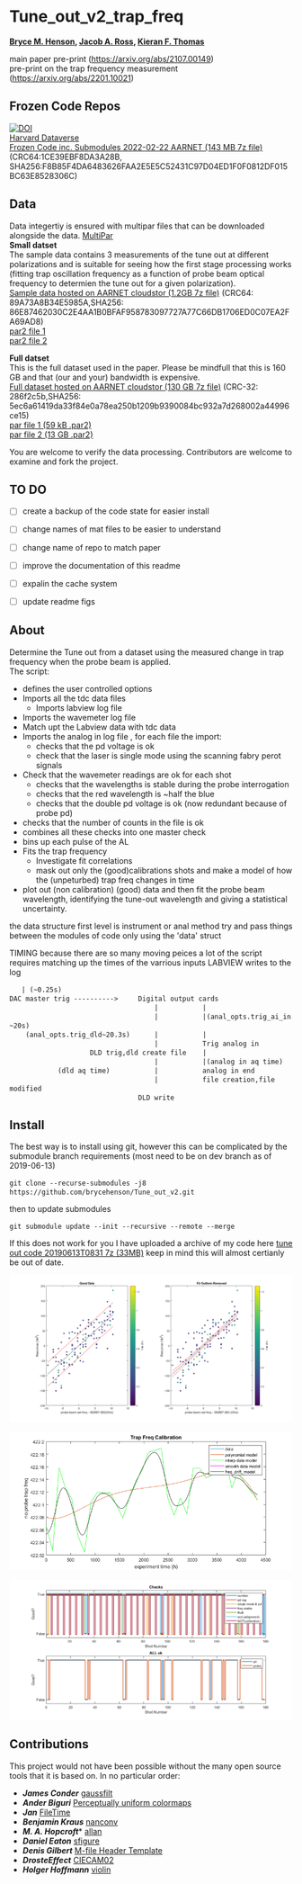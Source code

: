 # Tune_out_v2_trap_freq 
**[Bryce M. Henson](https://github.com/brycehenson), [Jacob A. Ross](https://github.com/GroundhogState), [Kieran F. Thomas](https://github.com/KF-Thomas)**  

main paper pre-print (https://arxiv.org/abs/2107.00149)   
pre-print on the trap frequency measurement (https://arxiv.org/abs/2201.10021)   

## Frozen Code Repos
[![DOI](https://zenodo.org/badge/151374531.svg)](https://zenodo.org/badge/latestdoi/151374531)  
[Harvard Dataverse](https://dataverse.harvard.edu/citation?persistentId=doi:10.7910/DVN/KQEIOW)  
[Frozen Code inc. Submodules 2022-02-22 AARNET (143 MB 7z file)](https://cloudstor.aarnet.edu.au/plus/s/HJ4UOxCCcYCNmqM) (CRC64:1CE39EBF8DA3A28B, SHA256:F8B85F4DA6483626FAA2E5E5C52431C97D04ED1F0F0812DF015BC63E8528306C)

## Data
Data integertiy is ensured with multipar files that can be downloaded alongside the data. [MultiPar](https://github.com/Yutaka-Sawada/MultiPar)  
**Small datset**   
The sample data contains 3 measurements of the tune out at different polarizations and is suitable for seeing how the first stage processing works (fitting trap oscillation frequency as a function of probe beam optical frequency to determien the tune out for a given polarization).  
[Sample data hosted on AARNET cloudstor (1.2GB 7z file)](https://cloudstor.aarnet.edu.au/plus/s/4Cm14OSxi9CqYIM/download) (CRC64: 89A73A8B34E5985A,SHA256: 86E87462030C2E4AA1B0BFAF958783097727A77C66DB1706ED0C07EA2FA69AD8)    
[par2 file 1](https://cloudstor.aarnet.edu.au/plus/s/YVqpZYsmNfOVbJR/download)    
[par2 file 2](https://cloudstor.aarnet.edu.au/plus/s/RoC7UmtOnxzbAIE/download)   



**Full datset**   
This is the full dataset used in the paper. Please be mindfull that this is 160 GB and that (our and your) bandwidth is expensive.   
[Full dataset hosted on AARNET cloudstor (130 GB 7z file)](https://cloudstor.aarnet.edu.au/plus/s/UgqUQjSQ2SjfWmn/download) (CRC-32: 286f2c5b,SHA256: 5ec6a61419da33f84e0a78ea250b1209b9390084bc932a7d268002a44996ce15)    
[par file 1 (59 kB .par2)](https://cloudstor.aarnet.edu.au/plus/s/FA99BkT5SxQhJMR/download)    
[par file 2 (13 GB .par2)](https://cloudstor.aarnet.edu.au/plus/s/iyfPJfx0EXjhTPa/download)     


You are welcome to verify the data processing. Contributors are welcome to examine and fork the project.


## TO DO
- [ ] create a backup of the code state for easier install
- [ ] change names of mat files to be easier to understand
- [ ] change name of repo to match paper
- [ ] improve the documentation of this readme
- [ ] expalin the cache system
- [ ] update readme figs



## About
Determine the Tune out from a dataset using the measured change in trap frequency when the probe beam is applied.  
The script:
  * defines the user controlled options
  * Imports all the tdc data files 
    * Imports labview log file
  * Imports the wavemeter log file
  * Match upt the Labview data with tdc data
  * Imports the analog in log file , for each file the import:
    * checks that the pd voltage is ok
    * check that the laser is single mode using the scanning fabry perot signals
  * Check that the wavemeter readings are ok for each shot
    * checks that the wavelengths is stable during the probe interrogation
    * checks that the red wavelength is ~half the blue
    * checks that the double pd voltage is ok (now redundant because of probe pd)
  * checks that the number of counts in the file is ok
  * combines all these checks into one master check
  * bins up each pulse of the AL
  * Fits the trap frequency
    * Investigate fit correlations
    * mask out only the (good)calibrations shots and make a model of how the (unpeturbed) trap freq changes in time
  * plot out (non calibration) (good) data and then fit the probe beam
      wavelength, identifying the tune-out wavelength and giving a
      statistical uncertainty.

the data structure
  first level is instrument or anal method
  try and pass things between the modules of code only using the 'data' struct


TIMING 
because there are so many moving peices a lot of the script requires matching up the times of the varrious inputs
LABVIEW writes to the log
```
   | (~0.25s)
DAC master trig ---------->		Digital output cards
									|			|
									|			|(anal_opts.trig_ai_in ~20s)
	(anal_opts.trig_dld~20.3s)		|			|
									|			Trig analog in
					DLD trig,dld create file	|
									|			|(analog in aq time)
			(dld aq time)			|			analog in end
									|			file creation,file modified
								DLD write

```

## Install
The best way is to install using git, however this can be complicated by the submodule branch requirements (most need to be on dev branch as of 2019-06-13)
``` 
git clone --recurse-submodules -j8 https://github.com/brycehenson/Tune_out_v2.git 
```
then to update submodules 
```
git submodule update --init --recursive --remote --merge
```
If this does not work for you I have uploaded a archive of my code here [tune out code 20190613T0831 7z (33MB)](https://cloudstor.aarnet.edu.au/plus/s/UZQ7xuOe3z9Yg6S) keep in mind this will almost certianly be out of date.


![An example TO](/figs/to_fit.png)

![An example TO](/figs/calibration_model.png)

![An example TO](/figs/logic.png)


## Contributions  
This project would not have been possible without the many open source tools that it is based on. In no particular order: 

* ***James Conder*** [gaussfilt](https://au.mathworks.com/matlabcentral/fileexchange/43182-gaussfilt-t-z-sigma)
* ***Ander Biguri*** [Perceptually uniform colormaps](https://au.mathworks.com/matlabcentral/fileexchange/51986-perceptually-uniform-colormaps)
* ***Jan*** [FileTime](https://au.mathworks.com/matlabcentral/fileexchange/24671-filetime)
* ***Benjamin Kraus*** [nanconv](https://au.mathworks.com/matlabcentral/fileexchange/41961-nanconv)
* ***M. A. Hopcroft**** [allan](https://au.mathworks.com/matlabcentral/fileexchange/13246-allan)
* ***Daniel Eaton***  [sfigure](https://au.mathworks.com/matlabcentral/fileexchange/8919-smart-silent-figure)
* ***Denis Gilbert***  [M-file Header Template](https://au.mathworks.com/matlabcentral/fileexchange/4908-m-file-header-template)
* ***DrosteEffect***  [CIECAM02](https://github.com/DrosteEffect/CIECAM02)
* ***Holger Hoffmann*** [violin](https://au.mathworks.com/matlabcentral/fileexchange/45134-violin-plot)
